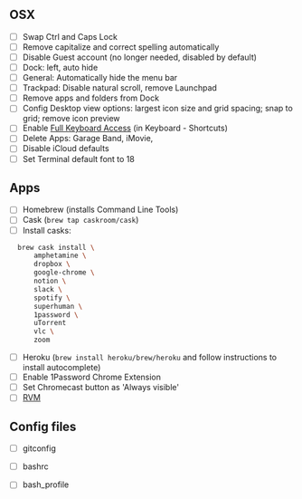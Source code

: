 ## OSX
- [ ] Swap Ctrl and Caps Lock
- [ ] Remove capitalize and correct spelling automatically
- [ ] Disable Guest account (no longer needed, disabled by default)
- [ ] Dock: left, auto hide
- [ ] General: Automatically hide the menu bar
- [ ] Trackpad: Disable natural scroll, remove Launchpad
- [ ] Remove apps and folders from Dock
- [ ] Config Desktop view options: largest icon size and grid spacing; snap to grid; remove icon preview
- [ ] Enable [Full Keyboard Access](https://www.dropbox.com/s/53vje1ks06u86z9/Screenshot%202019-09-04%2010.10.37.png?dl=0) (in Keyboard - Shortcuts)
- [ ] Delete Apps: Garage Band, iMovie, 
- [ ] Disable iCloud defaults
- [ ] Set Terminal default font to 18

## Apps
- [ ] Homebrew (installs Command Line Tools)
- [ ] Cask (`brew tap caskroom/cask`)
- [ ] Install casks:
```bash
  brew cask install \
      amphetamine \
      dropbox \
      google-chrome \
      notion \
      slack \
      spotify \
      superhuman \
      1password \
      uTorrent
      vlc \
      zoom
```
- [ ] Heroku (`brew install heroku/brew/heroku` and follow instructions to install autocomplete)
- [ ] Enable 1Password Chrome Extension
- [ ] Set Chromecast button as 'Always visible'
- [ ] [RVM](https://rvm.io/rvm/install)

## Config files
- [ ] gitconfig
- [ ] bashrc
- [ ] bash_profile

